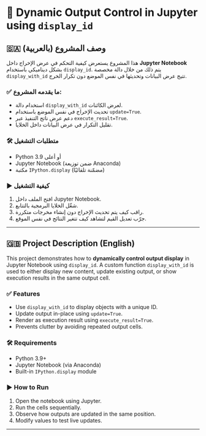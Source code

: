 # 📡 Dynamic Output Control in Jupyter using `display_id`

## 🇸🇦 وصف المشروع (بالعربية)

هذا المشروع يستعرض كيفية التحكم في عرض الإخراج داخل **Jupyter Notebook** بشكل ديناميكي باستخدام `display_id`. يتم ذلك من خلال دالة مخصصة `display_with_id` تتيح عرض البيانات وتحديثها في نفس الموضع دون تكرار الخرج.

### ✅ ما يقدمه المشروع:

- استخدام دالة `display_with_id` لعرض الكائنات.
- تحديث الإخراج في نفس الموضع باستخدام `update=True`.
- دعم عرض ناتج التنفيذ عبر `execute_result=True`.
- تقليل التكرار في عرض البيانات داخل الخلايا.

### 🛠️ متطلبات التشغيل

- Python 3.9 أو أعلى
- Jupyter Notebook (ضمن توزيعة Anaconda)
- مكتبة `IPython.display` (مضمّنة تلقائيًا)

### ▶️ كيفية التشغيل

1. افتح الملف داخل Jupyter Notebook.
2. شغّل الخلايا البرمجية بالتتابع.
3. راقب كيف يتم تحديث الإخراج دون إنشاء مخرجات متكررة.
4. جرّب تعديل القيم لتشاهد كيف تتغير النتائج في نفس الموقع.

---

## 🇬🇧 Project Description (English)

This project demonstrates how to **dynamically control output display** in Jupyter Notebook using `display_id`. A custom function `display_with_id` is used to either display new content, update existing output, or show execution results in the same output cell.

### ✅ Features

- Use `display_with_id` to display objects with a unique ID.
- Update output in-place using `update=True`.
- Render as execution result using `execute_result=True`.
- Prevents clutter by avoiding repeated output cells.

### 🛠️ Requirements

- Python 3.9+
- Jupyter Notebook (via Anaconda)
- Built-in `IPython.display` module

### ▶️ How to Run

1. Open the notebook using Jupyter.
2. Run the cells sequentially.
3. Observe how outputs are updated in the same position.
4. Modify values to test live updates.

---


